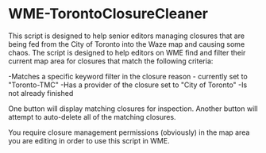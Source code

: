 # WME-TorontoClosureCleaner
This script is designed to help senior editors managing closures that are being fed from the City of Toronto into the Waze map and causing some chaos. The script is designed to help editors on WME find and filter their current map area for closures that match the following criteria:

-Matches a specific keyword filter in the closure reason - currently set to "Toronto-TMC"
-Has a provider of the closure set to "City of Toronto"
-Is not already finished

One button will display matching closures for inspection. Another button will attempt to auto-delete all of the matching closures.

You require closure management permissions (obviously) in the map area you are editing in order to use this script in WME.